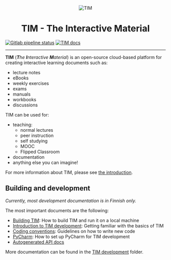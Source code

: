 <div align="center">
  <img src="https://gitlab.com/tim-jyu/tim-extra/-/raw/main/docs/logot/tim-logo-with-text.svg" alt="TIM">

# TIM - The Interactive Material
</div>

[![Gitlab pipeline status](https://img.shields.io/gitlab/pipeline-status/tim-jyu/tim?branch=master&style=for-the-badge)](#)
[![TIM docs](https://img.shields.io/gitlab/pipeline-status/tim-jyu/tim-api-docs?branch=main&label=docs&style=for-the-badge)](https://docs.tim.education/)
***



**TIM** (***T**he **I**nteractive **M**aterial*) is an open-source cloud-based platform
for creating interactive learning documents such as:

* lecture notes
* eBooks
* weekly exercises
* exams
* manuals
* workbooks
* discussions

TIM can be used for:

* teaching:
    * normal lectures
    * peer instruction
    * self studying
    * MOOC
    * Flipped Classroom
* documentation
* anything else you can imagine!

For more information about TIM, please
see [the introduction](https://tim.jyu.fi/view/tim/in-English/intro).

## Building and development

*Currently, most development documentation is in Finnish only.*

The most important documents are the following:

* [Building TIM](https://tim.jyu.fi/view/tim/TIMin-kehitys/TIMin-kaantaminen):
How to build TIM and run it on a local machine
* [Introduction to TIM development](https://tim.jyu.fi/view/tim/TIMin-kehitys/Johdatus-TIMin-kehitykseen):
Getting familiar with the basics of TIM
* [Coding conventions](https://tim.jyu.fi/view/tim/TIMin-kehitys/Koodikaytanteet):
Guidelines on how to write new code
* [PyCharm](https://tim.jyu.fi/view/tim/TIMin-kehitys/PyCharm):
How to set up PyCharm for TIM development
* [Autogenerated API docs](https://docs.tim.education/)

More documentation can be found in the
[TIM development](https://tim.jyu.fi/view/tim/TIMin-kehitys) folder.
